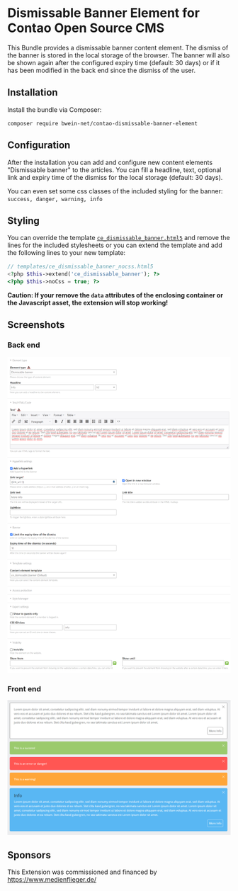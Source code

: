 # Dismissable Banner Element for Contao Open Source CMS

This Bundle provides a dismissable banner content element. The dismiss of the banner is stored in the local storage of the browser.
The banner will also be shown again after the configured expiry time (default: 30 days) or if it has been modified in the back end since the dismiss of the user.

## Installation

Install the bundle via Composer:

```
composer require bwein-net/contao-dismissable-banner-element
```

## Configuration

After the installation you can add and configure new content elements "Dismissable banner" to the articles.
You can fill a headline, text, optional link and expiry time of the dismiss for the local storage (default: 30 days).


You can even set some css classes of the included styling for the banner: `success, danger, warning, info`

## Styling

You can override the template [`ce_dismissable_banner.html5`](contao/templates/ce_dismissable_banner.html5) and remove the lines for the included stylesheets or you can extend the template and add the following lines to your new template:
```php
// templates/ce_dismissable_banner_nocss.html5
<?php $this->extend('ce_dismissable_banner'); ?>
<?php $this->noCss = true; ?>
```
**Caution: If your remove the `data` attributes of the enclosing container or the Javascript asset, the extension will stop working!**

## Screenshots

### Back end

![screenshot-backend](screenshot-backend.png)

### Front end

![screenshot-banners](screenshot-banners.png)

## Sponsors

This Extension was commissioned and financed by https://www.medienflieger.de/
